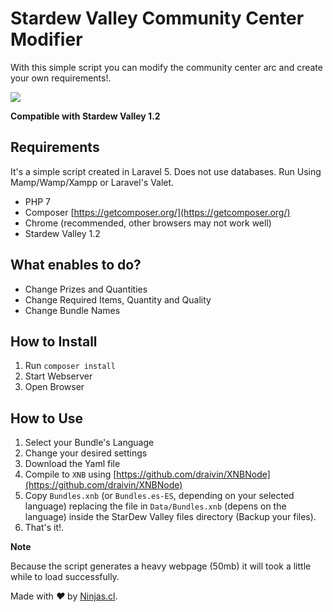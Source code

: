 # Stardew Valley Community Center Modifier
With this simple script you can modify the community center arc and
create your own requirements!.

![](https://user-images.githubusercontent.com/292738/27853965-e2071552-6132-11e7-99c6-3ef0eec9946d.png)

**Compatible with Stardew Valley 1.2**

## Requirements

It's a simple script created in Laravel 5. Does not use databases. Run Using Mamp/Wamp/Xampp or Laravel's Valet.

* PHP 7
* Composer [https://getcomposer.org/](https://getcomposer.org/)
* Chrome (recommended, other browsers may not work well)
* Stardew Valley 1.2

## What enables to do?

* Change Prizes and Quantities
* Change Required Items, Quantity and Quality
* Change Bundle Names

## How to Install

1. Run `composer install`
2. Start Webserver
3. Open Browser 

## How to Use

1. Select your Bundle's Language
2. Change your desired settings
3. Download the Yaml file
4. Compile to `XNB` using [https://github.com/draivin/XNBNode](https://github.com/draivin/XNBNode)
5. Copy `Bundles.xnb` (or `Bundles.es-ES`, depending on your selected language) replacing the file in `Data/Bundles.xnb` (depens on the language) inside the StarDew Valley files directory (Backup your files).
6. That's it!.

**Note**

Because the script generates a heavy webpage (50mb) it will took a little while
to load successfully.

Made with <i class="fa fa-heart">&#9829;</i> by <a href="http://ninjas.cl" target="_blank">Ninjas.cl</a>.